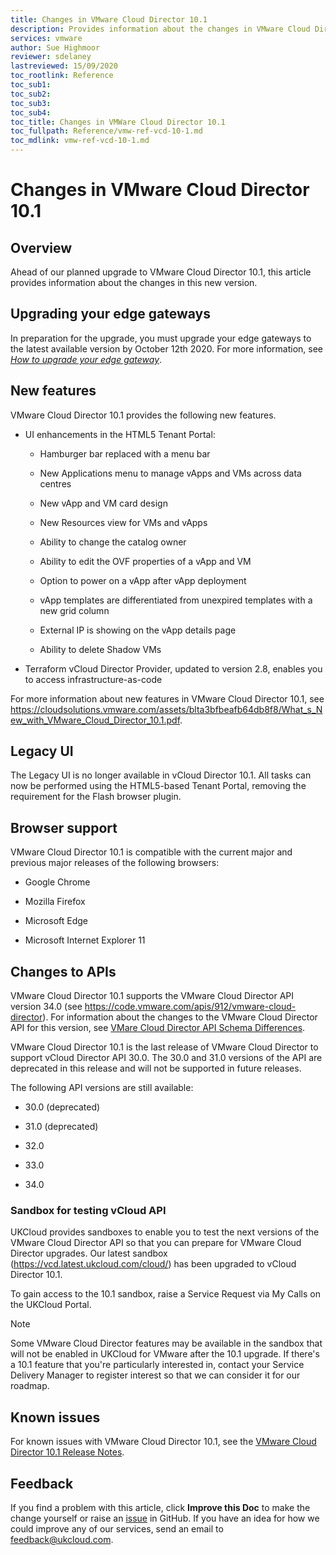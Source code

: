 ```yaml
---
title: Changes in VMware Cloud Director 10.1
description: Provides information about the changes in VMware Cloud Director 10.1
services: vmware
author: Sue Highmoor
reviewer: sdelaney
lastreviewed: 15/09/2020
toc_rootlink: Reference
toc_sub1: 
toc_sub2:
toc_sub3:
toc_sub4:
toc_title: Changes in VMWare Cloud Director 10.1
toc_fullpath: Reference/vmw-ref-vcd-10-1.md
toc_mdlink: vmw-ref-vcd-10-1.md
---
```


# Changes in VMware Cloud Director 10.1

## Overview

Ahead of our planned upgrade to VMware Cloud Director 10.1, this article provides information about the changes in this new version.

## Upgrading your edge gateways

In preparation for the upgrade, you must upgrade your edge gateways to the latest available version by October 12th 2020. For more information, see [*How to upgrade your edge gateway*](vmw-how-upgrade-edge.md).

## New features

VMware Cloud Director 10.1 provides the following new features.

- UI enhancements in the HTML5 Tenant Portal:

  - Hamburger bar replaced with a menu bar

  - New Applications menu to manage vApps and VMs across data centres

  - New vApp and VM card design

  - New Resources view for VMs and vApps

  - Ability to change the catalog owner

  - Ability to edit the OVF properties of a vApp and VM

  - Option to power on a vApp after vApp deployment

  - vApp templates are differentiated from unexpired templates with a new grid column

  - External IP is showing on the vApp details page

  - Ability to delete Shadow VMs

- Terraform vCloud Director Provider, updated to version 2.8, enables you to access infrastructure-as-code

For more information about new features in VMware Cloud Director 10.1, see <https://cloudsolutions.vmware.com/assets/blta3bfbeafb64db8f8/What_s_New_with_VMware_Cloud_Director_10.1.pdf>.

## Legacy UI

The Legacy UI is no longer available in vCloud Director 10.1. All tasks can now be performed using the HTML5-based Tenant Portal, removing the requirement for the Flash browser plugin.

## Browser support

VMware Cloud Director 10.1 is compatible with the current major and previous major releases of the following browsers:

- Google Chrome

- Mozilla Firefox

- Microsoft Edge

- Microsoft Internet Explorer 11

## Changes to APIs

VMware Cloud Director 10.1 supports the VMware Cloud Director API version 34.0 (see <https://code.vmware.com/apis/912/vmware-cloud-director>). For information about the changes to the VMware Cloud Director API for this version, see [VMare Cloud Director API Schema Differences](https://code.vmware.com/apis/912/vmware-cloud-director/doc/diff/index.html).

VMware Cloud Director 10.1 is the last release of VMware Cloud Director to support vCloud Director API 30.0. The 30.0 and 31.0 versions of the API are deprecated in this release and will not be supported in future releases.

The following API versions are still available:

- 30.0 (deprecated)

- 31.0 (deprecated)

- 32.0

- 33.0

- 34.0

### Sandbox for testing vCloud API

UKCloud provides sandboxes to enable you to test the next versions of the VMware Cloud Director API so that you can prepare for VMware Cloud Director upgrades. Our latest sandbox (<https://vcd.latest.ukcloud.com/cloud/>) has been upgraded to vCloud Director 10.1.

To gain access to the 10.1 sandbox, raise a Service Request via My Calls on the UKCloud Portal.

> [!NOTE]
> Some VMware Cloud Director features may be available in the sandbox that will not be enabled in UKCloud for VMware after the 10.1 upgrade. If there's a 10.1 feature that you're particularly interested in, contact your Service Delivery Manager to register interest so that we can consider it for our roadmap.

## Known issues

For known issues with VMware Cloud Director 10.1, see the [VMware Cloud Director 10.1 Release Notes](https://docs.vmware.com/en/VMware-Cloud-Director/10.1/rn/VMware-Cloud-Director-101-Release-Notes.html).

## Feedback

If you find a problem with this article, click **Improve this Doc** to make the change yourself or raise an [issue](https://github.com/UKCloud/documentation/issues) in GitHub. If you have an idea for how we could improve any of our services, send an email to <feedback@ukcloud.com>.

